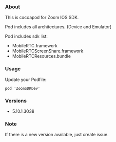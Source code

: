### About

This is cocoapod for Zoom IOS SDK. 

Pod includes all architectures.
(Device and Emulator)


Pod includes sdk list:
- MobileRTC.framework
- MobileRTCScreenShare.framework
- MobileRTCResources.bundle

### Usage
Update your Podfile:
```
pod 'ZoomSDKDev'
```


### Versions

- 5.10.1.3038

### Note

If there is a new version available, just create issue.
